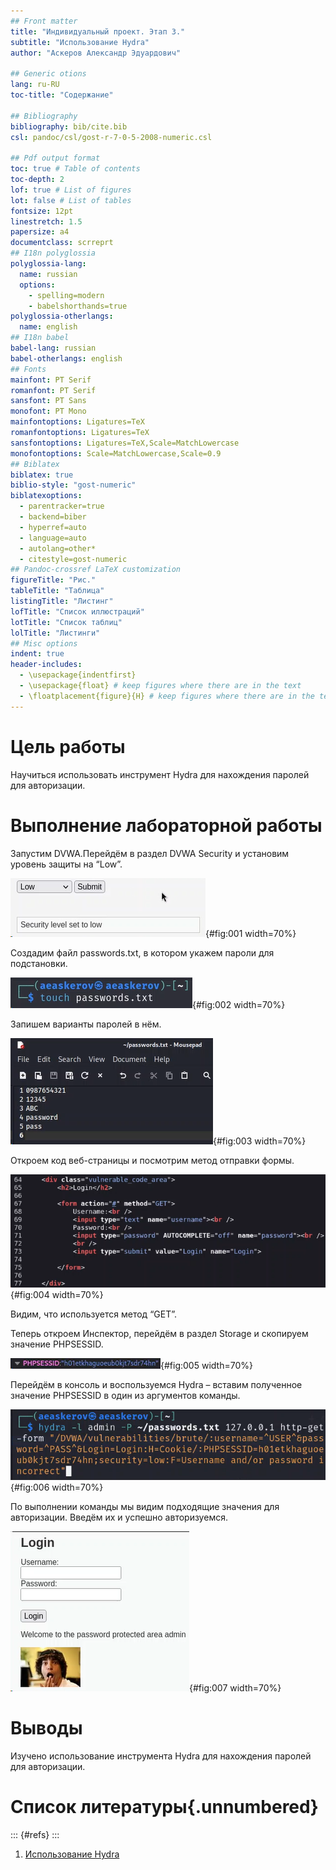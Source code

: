 ```yaml
---
## Front matter
title: "Индивидуальный проект. Этап 3."
subtitle: "Использование Hydra"
author: "Аскеров Александр Эдуардович"

## Generic otions
lang: ru-RU
toc-title: "Содержание"

## Bibliography
bibliography: bib/cite.bib
csl: pandoc/csl/gost-r-7-0-5-2008-numeric.csl

## Pdf output format
toc: true # Table of contents
toc-depth: 2
lof: true # List of figures
lot: false # List of tables
fontsize: 12pt
linestretch: 1.5
papersize: a4
documentclass: scrreprt
## I18n polyglossia
polyglossia-lang:
  name: russian
  options:
	- spelling=modern
	- babelshorthands=true
polyglossia-otherlangs:
  name: english
## I18n babel
babel-lang: russian
babel-otherlangs: english
## Fonts
mainfont: PT Serif
romanfont: PT Serif
sansfont: PT Sans
monofont: PT Mono
mainfontoptions: Ligatures=TeX
romanfontoptions: Ligatures=TeX
sansfontoptions: Ligatures=TeX,Scale=MatchLowercase
monofontoptions: Scale=MatchLowercase,Scale=0.9
## Biblatex
biblatex: true
biblio-style: "gost-numeric"
biblatexoptions:
  - parentracker=true
  - backend=biber
  - hyperref=auto
  - language=auto
  - autolang=other*
  - citestyle=gost-numeric
## Pandoc-crossref LaTeX customization
figureTitle: "Рис."
tableTitle: "Таблица"
listingTitle: "Листинг"
lofTitle: "Список иллюстраций"
lotTitle: "Список таблиц"
lolTitle: "Листинги"
## Misc options
indent: true
header-includes:
  - \usepackage{indentfirst}
  - \usepackage{float} # keep figures where there are in the text
  - \floatplacement{figure}{H} # keep figures where there are in the text
---
```


# Цель работы

Научиться использовать инструмент Hydra для нахождения паролей для авторизации.

# Выполнение лабораторной работы

Запустим DVWA.Перейдём в раздел DVWA Security и установим уровень защиты на “Low”.

![Изменение уровня защиты на “Low”](image/1.png){#fig:001 width=70%}

Создадим файл passwords.txt, в котором укажем пароли для подстановки.

![Создание passwords.txt](image/2.png){#fig:002 width=70%}

Запишем варианты паролей в нём.

![Пароли для перебора](image/3.png){#fig:003 width=70%}

Откроем код веб-страницы и посмотрим метод отправки формы.

![Метод отправки формы](image/4.png){#fig:004 width=70%}

Видим, что используется метод “GET”.

Теперь откроем Инспектор, перейдём в раздел Storage и скопируем значение PHPSESSID.

![Значение PHPSESSID](image/5.png){#fig:005 width=70%}

Перейдём в консоль и воспользуемся Hydra – вставим полученное значение PHPSESSID в один из аргументов команды.

![Использование Hydra](image/6.png){#fig:006 width=70%}

По выполнении команды мы видим подходящие значения для авторизации. Введём их и успешно авторизуемся.

![Успешная авторизация](image/7.png){#fig:007 width=70%}

# Выводы

Изучено использование инструмента Hydra для нахождения паролей для авторизации.

# Список литературы{.unnumbered}

::: {#refs}
:::
1. [Использование Hydra](https://timcore.ru/2021/04/12/2-ujazvimost-dvwa-brute-force-uroven-low/)
